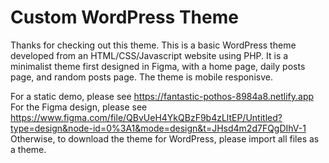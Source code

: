 # Custom WordPress Theme

Thanks for checking out this theme. This is a basic WordPress theme developed from an HTML/CSS/Javascript website using PHP. It is a minimalist theme first designed in Figma, with a home page, daily posts page, and random posts page. The theme is mobile responisve.

For a static demo, please see https://fantastic-pothos-8984a8.netlify.app
For the Figma design, please see https://www.figma.com/file/QBvUeH4YkQBzF9b4zLltEP/Untitled?type=design&node-id=0%3A1&mode=design&t=JHsd4m2d7FQgDIhV-1
Otherwise, to download the theme for WordPress, please import all files as a theme.
